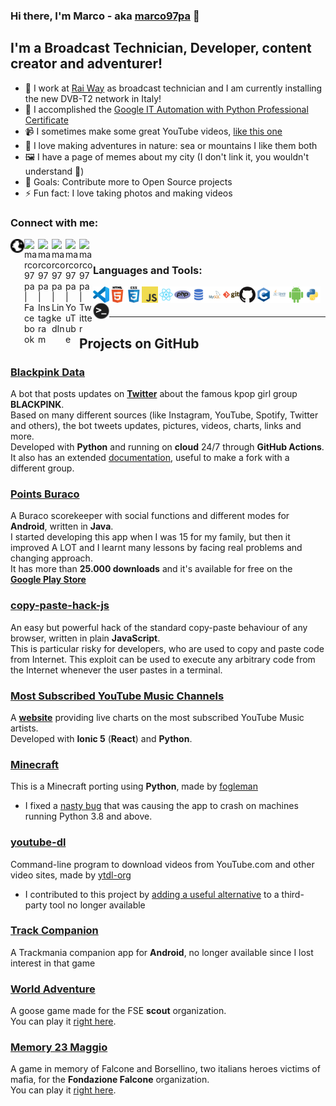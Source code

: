 ### Hi there, I'm Marco - aka [marco97pa][website] 👋

## I'm a Broadcast Technician, Developer, content creator and adventurer!

- 🗼 I work at [Rai Way](http://www.raiway.it/) as broadcast technician and I am currently installing the new DVB-T2 network in Italy!
- 📘 I accomplished the [Google IT Automation with Python Professional Certificate](https://www.youracclaim.com/badges/6009444b-bdd2-45ef-9c6b-3261f61de267/public_url)
- 📹 I sometimes make some great YouTube videos, [like this one](https://www.youtube.com/watch?v=95p8HCrrzlM)
- 🌳 I love making adventures in nature: sea or mountains I like them both
- 🖼 I have a page of memes about my city (I don't link it, you wouldn't understand 🤣)
- 🥅 Goals: Contribute more to Open Source projects
- ⚡ Fun fact: I love taking photos and making videos

### Connect with me:

[<img align="left" alt="marco97pa.github.io" width="22px" src="https://raw.githubusercontent.com/iconic/open-iconic/master/svg/globe.svg" />][website]
[<img align="left" alt="marco97pa | Facebook" width="22px" src="https://cdn.jsdelivr.net/npm/simple-icons@v3/icons/facebook.svg" />][facebook]
[<img align="left" alt="marco97pa | Instagram" width="22px" src="https://cdn.jsdelivr.net/npm/simple-icons@v3/icons/instagram.svg" />][instagram]
[<img align="left" alt="marco97pa | LinkedIn" width="22px" src="https://cdn.jsdelivr.net/npm/simple-icons@v3/icons/linkedin.svg" />][linkedin]
[<img align="left" alt="marco97pa | YouTube" width="22px" src="https://cdn.jsdelivr.net/npm/simple-icons@v3/icons/youtube.svg" />][youtube]
[<img align="left" alt="marco97pa | Twitter" width="22px" src="https://cdn.jsdelivr.net/npm/simple-icons@v3/icons/twitter.svg" />][twitter]



<br />

### Languages and Tools:

<img align="left" alt="Visual Studio Code" width="26px" src="https://raw.githubusercontent.com/github/explore/80688e429a7d4ef2fca1e82350fe8e3517d3494d/topics/visual-studio-code/visual-studio-code.png" />
<img align="left" alt="HTML5" width="26px" src="https://raw.githubusercontent.com/github/explore/80688e429a7d4ef2fca1e82350fe8e3517d3494d/topics/html/html.png" />
<img align="left" alt="CSS3" width="26px" src="https://raw.githubusercontent.com/github/explore/80688e429a7d4ef2fca1e82350fe8e3517d3494d/topics/css/css.png" />
<img align="left" alt="JavaScript" width="26px" src="https://raw.githubusercontent.com/github/explore/80688e429a7d4ef2fca1e82350fe8e3517d3494d/topics/javascript/javascript.png" />
<img align="left" alt="React" width="26px" src="https://raw.githubusercontent.com/github/explore/80688e429a7d4ef2fca1e82350fe8e3517d3494d/topics/react/react.png" />
<img align="left" alt="PHP" width="26px" src="https://raw.githubusercontent.com/github/explore/e94815998e4e0713912fed477a1f346ec04c3da2/topics/php/php.png" />
<img align="left" alt="SQL" width="26px" src="https://raw.githubusercontent.com/github/explore/80688e429a7d4ef2fca1e82350fe8e3517d3494d/topics/sql/sql.png" />
<img align="left" alt="MySQL" width="26px" src="https://raw.githubusercontent.com/github/explore/80688e429a7d4ef2fca1e82350fe8e3517d3494d/topics/mysql/mysql.png" />
<img align="left" alt="Git" width="26px" src="https://raw.githubusercontent.com/github/explore/80688e429a7d4ef2fca1e82350fe8e3517d3494d/topics/git/git.png" />
<img align="left" alt="GitHub" width="26px" src="https://raw.githubusercontent.com/github/explore/78df643247d429f6cc873026c0622819ad797942/topics/github/github.png" />
<img align="left" alt="C/C++" width="26px" src="https://raw.githubusercontent.com/github/explore/80688e429a7d4ef2fca1e82350fe8e3517d3494d/topics/c/c.png" />
<img align="left" alt="Java" width="26px" src="https://raw.githubusercontent.com/github/explore/80688e429a7d4ef2fca1e82350fe8e3517d3494d/topics/java/java.png" />
<img align="left" alt="Android" width="26px" src="https://raw.githubusercontent.com/github/explore/80688e429a7d4ef2fca1e82350fe8e3517d3494d/topics/android/android.png" />
<img align="left" alt="Python" width="26px" src="https://raw.githubusercontent.com/github/explore/80688e429a7d4ef2fca1e82350fe8e3517d3494d/topics/python/python.png" />
<img align="left" alt="Terminal" width="26px" src="https://raw.githubusercontent.com/github/explore/80688e429a7d4ef2fca1e82350fe8e3517d3494d/topics/terminal/terminal.png" />

<br />
<br />

---


## Projects on GitHub
  
### **[Blackpink Data](https://github.com/marco97pa/Blackpink-Data)**
A bot that posts updates on **[Twitter](https://twitter.com/data_blackpink)** about the famous kpop girl group **BLACKPINK**.  
Based on many different sources (like Instagram, YouTube, Spotify, Twitter and others), the bot tweets updates, pictures, videos, charts, links and more.  
Developed with **Python** and running on **cloud** 24/7 through **GitHub Actions**. It also has an extended [documentation](https://blackpink-data.readthedocs.io/en/latest/), useful to make a fork with a different group.

### **[Points Buraco](https://github.com/marco97pa/punti-burraco)**
A Buraco scorekeeper with social functions and different modes for **Android**, written in **Java**.  
I started developing this app when I was 15 for my family, but then it improved A LOT and I learnt many lessons by facing real problems and changing approach.  
It has more than **25.000 downloads** and it's available for free on the **[Google Play Store](https://play.google.com/store/apps/details?id=com.marco97pa.puntiburraco)**

### **[copy-paste-hack-js](https://github.com/marco97pa/copy-paste-hack-js)**
An easy but powerful hack of the standard copy-paste behaviour of any browser, written in plain **JavaScript**.  
This is particular risky for developers, who are used to copy and paste code from Internet.
This exploit can be used to execute any arbitrary code from the Internet whenever the user pastes in a terminal.

### **[Most Subscribed YouTube Music Channels](https://github.com/marco97pa/MostSubYTMusicChannels)**
A **[website](https://marco97pa.github.io/MostSubYTMusicChannels/)** providing live charts on the most subscribed YouTube Music artists.  
Developed with **Ionic 5** (**React**) and **Python**.

### **[Minecraft](https://github.com/fogleman/Minecraft)**
This is a Minecraft porting using **Python**, made by [fogleman](https://github.com/fogleman)  
- I fixed a [nasty bug](https://github.com/fogleman/Minecraft/pull/123#issue-539512130) that was causing the app to crash on machines running Python 3.8 and above.

### **[youtube-dl](https://github.com/ytdl-org/youtube-dl)**
Command-line program to download videos from YouTube.com and other video sites, made by [ytdl-org](https://github.com/ytdl-org)  
- I contributed to this project by [adding a useful alternative](https://github.com/ytdl-org/youtube-dl/commit/bbe8cc6662ce870b2efee5d2a3fceab39e1a3c2c) to a third-party tool no longer available

### **[Track Companion](https://github.com/marco97pa/Track-Companion)**
A Trackmania companion app for **Android**, no longer available since I lost interest in that game

### **[World Adventure](https://github.com/marco97pa/worldadventure)**
A goose game made for the FSE **scout** organization.  
You can play it [right here](https://marco97pa.github.io/worldadventure/).

### **[Memory 23 Maggio](https://github.com/marco97pa/memory-23maggio)**
A game in memory of Falcone and Borsellino, two italians heroes victims of mafia, for the **Fondazione Falcone** organization.  
You can play it [right here](https://marco97pa.github.io/memory-23maggio/).

<br />


[website]: https://marco97pa.github.io/
[facebook]: http://fb.me/marco.fantauzzo
[twitter]: https://twitter.com/marco97pa
[youtube]: https://www.youtube.com/c/MarcoFantauzzo97
[instagram]: https://instagram.com/marco97pa
[linkedin]: http://www.linkedin.com/in/marco-fantauzzo
